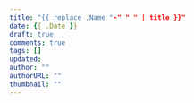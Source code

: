 ```yaml
---
title: "{{ replace .Name "-" " " | title }}"
date: {{ .Date }}
draft: true
comments: true
tags: []
updated: 
author: ""
authorURL: ""
thumbnail: ""
---
```


